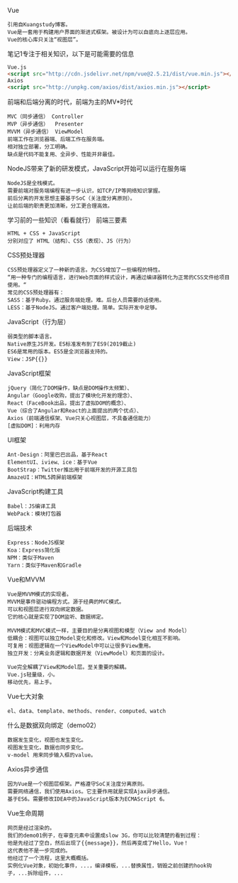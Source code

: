Vue
```text
引用自Kuangstudy博客。
Vue是一套用于构建用户界面的渐进式框架。被设计为可以自底向上逐层应用。
Vue的核心库只关注“视图层”。
```
笔记1专注于相关知识，以下是可能需要的信息
```html
Vue.js
<script src="http://cdn.jsdelivr.net/npm/vue@2.5.21/dist/vue.min.js"></script>
Axios
<script src="http://unpkg.com/axios/dist/axios.min.js"></script>
```
前端和后端分离的时代，前端为主的MV*时代
```text
MVC（同步通信） Controller
MVP（异步通信）  Presenter
MVVM（异步通信） ViewModel
前端工作在浏览器端、后端工作在服务端。
相对独立部署，分工明确。
缺点是代码不能复用、全异步、性能并非最佳。
```
NodeJS带来了新的研发模式，JavaScript开始可以运行在服务端
```text
NodeJS是全栈模式。
需要前端对服务端编程有进一步认识，如TCP/IP等网络知识掌握。
前后分离的开发思想主要基于SoC（关注度分离原则）。
让前后端的职责更加清晰，分工更合理高效。
```
学习前的一些知识（看看就行）
前端三要素
```text
HTML + CSS + JavaScript
分别对应了 HTML（结构）、CSS（表现）、JS（行为）
```
CSS预处理器
```text
CSS预处理器定义了一种新的语言。为CSS增加了一些编程的特性。
“用一种专门的编程语言，进行Web页面的样式设计，再通过编译器转化为正常的CSS文件给项目使用。“
常见的CSS预处理器有：
SASS：基于Ruby。通过服务端处理。难。后台人员需要的话使用。
LESS：基于NodeJS。通过客户端处理。简单。实际开发中足够。
```
JavaScript（行为层）
```text
弱类型的脚本语言。
Native原生JS开发。ES标准发布到了ES9(2019截止)
ES6是常用的版本。ES5是全浏览器支持的。
View：JSP{{}}
```
JavaScript框架
```text
jQuery（简化了DOM操作，缺点是DOM操作太频繁）、
Angular（Google收购，提出了模块化开发的理念）、
React（FaceBook出品，提出了虚拟DOM的概念）、
Vue（综合了Angular和React的上面提出的两个优点）、
Axios（前端通信框架、Vue只关心视图层，不具备通信能力）
[虚拟DOM]：利用内存
```
UI框架
```text
Ant-Design：阿里巴巴出品，基于React
ElementUI、iview、ice：基于Vue
BootStrap：Twitter推出用于前端开发的开源工具包
AmazeUI：HTML5跨屏前端框架
```
JavaScript构建工具
```text
Babel：JS编译工具
WebPack：模块打包器
```
后端技术
```text
Express：NodeJS框架
Koa：Express简化版
NPM：类似于Maven
Yarn：类似于Maven和Gradle
```
Vue和MVVM
```text
Vue是MVVM模式的实现者。
MVVM是事件驱动编程方式。源于经典的MVC模式。
可以和视图层进行双向绑定数据。
它的核心就是实现了DOM监听、数据绑定。

MVVM模式和MVC模式一样，主要目的是分离视图和模型（View and Model）
低耦合：视图可以独立Model变化和修改。View和Model变化相互不影响。
可复用：视图逻辑在一个ViewModel中可以让很多View重用。
独立开发：分离业务逻辑和数据开发（ViewModel）和页面的设计。

Vue完全解耦了View和Model层。至关重要的解耦。
Vue.js轻量级，小。
移动优先，易上手。
```
Vue七大对象
```text
el、data、template、methods、render、computed、watch
```
什么是数据双向绑定（demo02）
```text
数据发生变化，视图也发生变化。
视图发生变化，数据也同步变化。
v-model 用来同步输入框的value。
```
Axios异步通信
```text
因为Vue是一个视图层框架。严格遵守SoC关注度分离原则。
需要网络通信，我们使用Axios。它主要作用就是实现Ajax异步通信。
基于ES6。需要修改IDEA中的JavaScript版本为ECMAScript 6。
```
Vue生命周期
```text
网页是经过渲染的。
我们的demo01例子，在审查元素中设置成slow 3G，你可以比较清楚的看到过程：
他是先经过了空白，然后出现了{{message}}，然后再变成了Hello，Vue！
这代表他不是一步完成的。
他经过了一个流程，这里大概概括。
实例化Vue对象，初始化事件，...，编译模板，...替换属性，销毁之前创建的hook钩子，...拆除组件，...
```